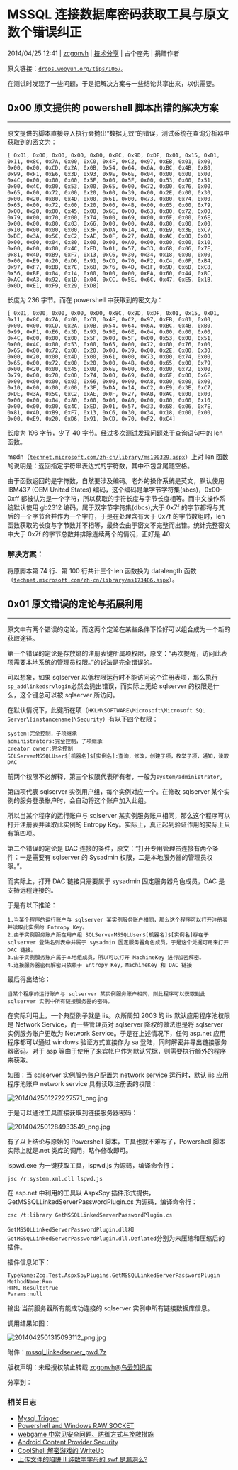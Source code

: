 # MSSQL 连接数据库密码获取工具与原文数个错误纠正

2014/04/25 12:41 | [zcgonvh](http://drops.wooyun.org/author/zcgonvh "由 zcgonvh 发布") | [技术分享](http://drops.wooyun.org/category/tips "查看 技术分享 中的全部文章") | 占个座先 | 捐赠作者

原文链接：[`drops.wooyun.org/tips/1067`](http://drops.wooyun.org/tips/1067)。

在测试时发现了一些问题，于是把解决方案与一些结论共享出来，以供需要。

## 0x00 原文提供的 powershell 脚本出错的解决方案

* * *

原文提供的脚本直接导入执行会抛出“数据无效”的错误，测试系统在查询分析器中获取到的密文为：

```
[ 0x01, 0x00, 0x00, 0x00, 0xD0, 0x8C, 0x9D, 0xDF, 0x01, 0x15, 0xD1, 0x11, 0x8C, 0x7A, 0x00, 0xC0, 0x4F, 0xC2, 0x97, 0xEB, 0x01, 0x00, 0x00, 0x00, 0xCD, 0x2A, 0x0B, 0x54, 0x64, 0x6A, 0xBC, 0x4B, 0xB0, 0x99, 0xF1, 0xE6, 0x3D, 0x93, 0x9E, 0x6E, 0x04, 0x00, 0x00, 0x00, 0x4C, 0x00, 0x00, 0x00, 0x5F, 0x00, 0x5F, 0x00, 0x53, 0x00, 0x51, 0x00, 0x4C, 0x00, 0x53, 0x00, 0x65, 0x00, 0x72, 0x00, 0x76, 0x00, 0x65, 0x00, 0x72, 0x00, 0x20, 0x00, 0x39, 0x00, 0x2E, 0x00, 0x30, 0x00, 0x20, 0x00, 0x4D, 0x00, 0x61, 0x00, 0x73, 0x00, 0x74, 0x00, 0x65, 0x00, 0x72, 0x00, 0x20, 0x00, 0x4B, 0x00, 0x65, 0x00, 0x79, 0x00, 0x20, 0x00, 0x45, 0x00, 0x6E, 0x00, 0x63, 0x00, 0x72, 0x00, 0x79, 0x00, 0x70, 0x00, 0x74, 0x00, 0x69, 0x00, 0x6F, 0x00, 0x6E, 0x00, 0x00, 0x00, 0x03, 0x66, 0x00, 0x00, 0xA8, 0x00, 0x00, 0x00, 0x10, 0x00, 0x00, 0x00, 0x3F, 0xDA, 0x14, 0xC2, 0xE9, 0x3E, 0xC7, 0xDE, 0x3A, 0x5C, 0xC2, 0xAE, 0x0F, 0x27, 0xAB, 0xAC, 0x00, 0x00, 0x00, 0x00, 0x04, 0x80, 0x00, 0x00, 0xA0, 0x00, 0x00, 0x00, 0x10, 0x00, 0x00, 0x00, 0x4C, 0xED, 0x01, 0x57, 0x33, 0x68, 0x06, 0x7E, 0x81, 0x4D, 0xB9, 0xF7, 0x13, 0xC6, 0x30, 0x34, 0x18, 0x00, 0x00, 0x00, 0xE9, 0x20, 0xD6, 0x91, 0xCD, 0x70, 0xF2, 0xC4, 0x0F, 0xB4, 0x97, 0xF7, 0xBB, 0x7C, 0x68, 0x76, 0x4D, 0x1F, 0x9D, 0x6D, 0xC8, 0x56, 0xBF, 0x04, 0x14, 0x00, 0x00, 0x00, 0xEA, 0x60, 0x44, 0xBC, 0xAC, 0xA3, 0x92, 0x1D, 0x04, 0xCC, 0x5E, 0x6C, 0x47, 0xE5, 0x1B, 0x0D, 0xE1, 0xF9, 0x29, 0xD8] 
```

长度为 236 字节。而在 powershell 中获取到的密文为：

```
[ 0x01, 0x00, 0x00, 0x00, 0xD0, 0x8C, 0x9D, 0xDF, 0x01, 0x15, 0xD1, 0x11, 0x8C, 0x7A, 0x00, 0xC0, 0x4F, 0xC2, 0x97, 0xEB, 0x01, 0x00, 0x00, 0x00, 0xCD, 0x2A, 0x0B, 0x54, 0x64, 0x6A, 0xBC, 0x4B, 0xB0, 0x99, 0xF1, 0xE6, 0x3D, 0x93, 0x9E, 0x6E, 0x04, 0x00, 0x00, 0x00, 0x4C, 0x00, 0x00, 0x00, 0x5F, 0x00, 0x5F, 0x00, 0x53, 0x00, 0x51, 0x00, 0x4C, 0x00, 0x53, 0x00, 0x65, 0x00, 0x72, 0x00, 0x76, 0x00, 0x65, 0x00, 0x72, 0x00, 0x20, 0x00, 0x39, 0x00, 0x2E, 0x00, 0x30, 0x00, 0x20, 0x00, 0x4D, 0x00, 0x61, 0x00, 0x73, 0x00, 0x74, 0x00, 0x65, 0x00, 0x72, 0x00, 0x20, 0x00, 0x4B, 0x00, 0x65, 0x00, 0x79, 0x00, 0x20, 0x00, 0x45, 0x00, 0x6E, 0x00, 0x63, 0x00, 0x72, 0x00, 0x79, 0x00, 0x70, 0x00, 0x74, 0x00, 0x69, 0x00, 0x6F, 0x00, 0x6E, 0x00, 0x00, 0x00, 0x03, 0x66, 0x00, 0x00, 0xA8, 0x00, 0x00, 0x00, 0x10, 0x00, 0x00, 0x00, 0x3F, 0xDA, 0x14, 0xC2, 0xE9, 0x3E, 0xC7, 0xDE, 0x3A, 0x5C, 0xC2, 0xAE, 0x0F, 0x27, 0xAB, 0xAC, 0x00, 0x00, 0x00, 0x00, 0x04, 0x80, 0x00, 0x00, 0xA0, 0x00, 0x00, 0x00, 0x10, 0x00, 0x00, 0x00, 0x4C, 0xED, 0x01, 0x57, 0x33, 0x68, 0x06, 0x7E, 0x81, 0x4D, 0xB9, 0xF7, 0x13, 0xC6, 0x30, 0x34, 0x18, 0x00, 0x00, 0x00, 0xE9, 0x20, 0xD6, 0x91, 0xCD, 0x70, 0xF2, 0xC4] 
```

长度为 196 字节，少了 40 字节。经过多次测试发现问题处于查询语句中的 len 函数。

msdn（[`technet.microsoft.com/zh-cn/library/ms190329.aspx`](http://technet.microsoft.com/zh-cn/library/ms190329.aspx)）上对 len 函数的说明是：返回指定字符串表达式的字符数，其中不包含尾随空格。

由于函数返回的是字符数，自然要涉及编码。老外的操作系统是英文，默认使用 IBM437 (OEM United States) 编码，这个编码是单字节字符集(sbcs)，0x00-0xff 都被认为是一个字符，所以获取的字符长度与字节长度相等。而中文操作系统默认使用 gb2312 编码，属于双字节字符集(dbcs),大于 0x7f 的字节都将与其后的一个字节合并作为一个字符，于是在处理含有大于 0x7f 的字节数组时，len 函数获取的长度与字节数并不相等，最终会由于密文不完整而出错。统计完整密文中大于 0x7f 的字节总数并排除连续两个的情况，正好是 40.

### 解决方案：

将原脚本第 74 行、第 100 行共计三个 len 函数换为 datalength 函数（[`technet.microsoft.com/zh-cn/library/ms173486.aspx`](http://technet.microsoft.com/zh-cn/library/ms173486.aspx)）。

## 0x01 原文错误的定论与拓展利用

* * *

原文中有两个错误的定论，而这两个定论在某些条件下恰好可以组合成为一个新的获取途径。

第一个错误的定论是存放熵的注册表键所属项权限，原文：“再次提醒，访问此表项需要本地系统的管理员权限。”的说法是完全错误的。

可以想象，如果 sqlserver 以低权限运行时不能访问这个注册表项，那么执行`sp_addlinkedsrvlogin`必然会抛出错误，而实际上无论 sqlserver 的权限是什么，这个键总可以被 sqlserver 所访问。

在默认情况下，此键所在项（`HKLM\SOFTWARE\Microsoft\Microsoft SQL Server\[instancename]\Security`）有以下四个权限：

```
system:完全控制，子项继承
administrators:完全控制，子项继承
creator owner:完全控制
SQLServerMSSQLUser$[机器名]$[实例名]:查询，修改，创建子项，枚举子项，通知，读取 DAC 
```

前两个权限不必解释，第三个权限代表所有者，一般为`system/administrator`。

第四项代表 sqlserver 实例用户组，每个实例对应一个。在修改 sqlserver 某个实例的服务登录帐户时，会自动将这个账户加入此组。

所以当某个程序的运行账户与 sqlserver 某实例服务账户相同，那么这个程序可以打开注册表并读取此实例的 Entropy Key。实际上，真正起到验证作用的实际上只有第四项。

第二个错误的定论是 DAC 连接的条件，原文：“打开专用管理员连接有两个条件：一是需要有 sqlserver 的 Sysadmin 权限，二是本地服务器的管理员权限。”。

而实际上，打开 DAC 链接只需要属于 sysadmin 固定服务器角色成员，DAC 是支持远程连接的。

于是有以下推论：

```
1.当某个程序的运行账户与 sqlserver 某实例服务账户相同，那么这个程序可以打开注册表并读取此实例的 Entropy Key。  
2.由于实例服务账户所在用户组 SQLServerMSSQLUser$[机器名]$[实例名]存在于 sqlserver 登陆名列表中并属于 sysadmin 固定服务器角色成员，于是这个凭据可用来打开 DAC 链接。  
3.由于实例服务账户属于本地组成员，所以可以打开 MachineKey 进行加密解密。  
4.连接服务器密码解密只依赖于 Entropy Key，MachineKey 和 DAC 链接 
```

最后得出结论：

```
当某个程序的运行账户与 sqlserver 某实例服务账户相同，则此程序可以获取到此 sqlserver 实例中所有链接服务器的密码。 
```

在实际利用上，一个典型例子就是 iis。众所周知 2003 的 iis 默认应用程序池权限是 Network Service，而一些管理员对 sqlserver 降权的做法也是将 sqlserver 实例服务账户更改为 Network Service。于是在上述情况下，任何 asp.net 应用程序都可以通过 windows 验证方式直接作为 sa 登陆，同时解密并导出链接服务器密码。对于 asp 等由于使用了来宾帐户作为默认凭据，则需要执行额外的程序来获取。

如图：当 sqlserver 实例服务账户配置为 network service 运行时，默认 iis 应用程序池账户 network service 具有读取注册表的权限：

![2014042501272227571_png.jpg](img/img1_u64_jpg.jpg)

于是可以通过工具直接获取到链接服务器密码：

![2014042501284933549_png.jpg](img/img2_u46_jpg.jpg)

有了以上结论与原始的 Powershell 脚本，工具也就不难写了，Powershell 脚本实际上就是.net 类库的调用，略作修改即可。

lspwd.exe 为一键获取工具，lspwd.js 为源码，编译命令行：

```
jsc /r:system.xml.dll lspwd.js 
```

在 asp.net 中利用的工具以 AspxSpy 插件形式提供，GetMSSQLLinkedServerPasswordPlugin.cs 为源码，编译命令行：

```
csc /t:library GetMSSQLLinkedServerPasswordPlugin.cs 
```

`GetMSSQLLinkedServerPasswordPlugin.dll`和`GetMSSQLLinkedServerPasswordPlugin.dll.Deflated`分别为未压缩和压缩后的插件。

插件信息如下：

```
TypeName:Zcg.Test.AspxSpyPlugins.GetMSSQLLinkedServerPasswordPlugin
MethodName:Run
HTML Result:true
Params:null 
```

输出:当前服务器所有能成功连接的 sqlserver 实例中所有链接数据库信息。

调用结果如图：

![2014042501315093112_png.jpg](img/img3_u43_jpg.jpg)

附件：[mssql_linkedserver_pwd.7z](http://static.wooyun.org/20141017/2014101714011650242.7z)

版权声明：未经授权禁止转载 [zcgonvh](http://drops.wooyun.org/author/zcgonvh "由 zcgonvh 发布")@[乌云知识库](http://drops.wooyun.org)

分享到：

### 相关日志

*   [Mysql Trigger](http://drops.wooyun.org/tips/3435)
*   [Powershell and Windows RAW SOCKET](http://drops.wooyun.org/tips/4707)
*   [webgame 中常见安全问题、防御方式与挽救措施](http://drops.wooyun.org/papers/2677)
*   [Android Content Provider Security](http://drops.wooyun.org/tips/4314)
*   [CoolShell 解密游戏的 WriteUp](http://drops.wooyun.org/tips/2730)
*   [上传文件的陷阱 II 纯数字字母的 swf 是漏洞么?](http://drops.wooyun.org/tips/2554)